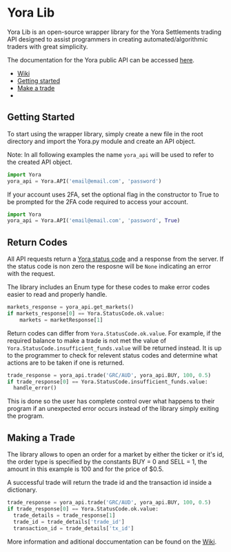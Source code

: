 # Yora Lib #
Yora Lib is an open-source wrapper library for the Yora Settlements trading API designed to assist programmers in creating automated/algorithmic traders with great simplicity.

The documentation for the Yora public API can be accessed [here](https://api.yora.tech/openapi).

* [Wiki](https://github.com/Yora-Settlements/Yora-Lib#getting-started)
* [Getting started](https://github.com/Yora-Settlements/Yora-Lib#getting-started)
* [Make a trade](https://github.com/Yora-Settlements/Yora-Lib#make-a-trade)
* 

## Getting Started ##
To start using the wrapper library, simply create a new file in the root directory and import the Yora.py module and create an API object. 

Note: In all following examples the name ```yora_api``` will be used to refer to the created API object.
```python
import Yora
yora_api = Yora.API('email@email.com', 'password')
```

If your account uses 2FA, set the optional flag in the constructor to True to be prompted for the 2FA code required to access your account.
```python
import Yora
yora_api = Yora.API('email@email.com', 'password', True)
```


## Return Codes ##
All API requests return a [Yora status code](https://github.com/Yora-Settlements/Yora-Lib#getting-started) and a response from the server. If the status code is non zero the resposne will be ```None``` indicating an error with the request.


The library includes an Enum type for these codes to make error codes easier to read and properly handle.

```python
markets_response = yora_api.get_markets()
if markets_response[0] == Yora.StatusCode.ok.value:
    markets = marketResponse[1]
```

Return codes can differ from ```Yora.StatusCode.ok.value```. For example, if the required balance to make a trade is not met the value of ```Yora.StatusCode.insufficient_funds.value``` will be returned instead. It is up to the programmer to check for relevent status codes and determine what actions are to be taken if one is returned.

```python
trade_response = yora_api.trade('GRC/AUD', yora_api.BUY, 100, 0.5)
if trade_response[0] == Yora.StatusCode.insufficient_funds.value:
  handle_error()
```

This is done so the user has complete control over what happens to their program if an unexpected error occurs instead of the library simply exiting the program.


## Making a Trade ##
The library allows to open an order for a market by either the ticker or it's id, the order type is specified by the constants BUY = 0 and SELL = 1, the amount in this example is 100 and for the price of $0.5.

A successful trade will return the trade id and the transaction id inside a dictionary. 
```python
trade_response = yora_api.trade('GRC/AUD', yora_api.BUY, 100, 0.5)
if trade_response[0] == Yora.StatusCode.ok.value:
  trade_details = trade_response[1]
  trade_id = trade_details['trade_id']
  transaction_id = trade_details['tx_id']
```

More information and aditional doccumentation can be found on the [Wiki](https://github.com/Yora-Settlements/Yora-Lib#getting-started).
